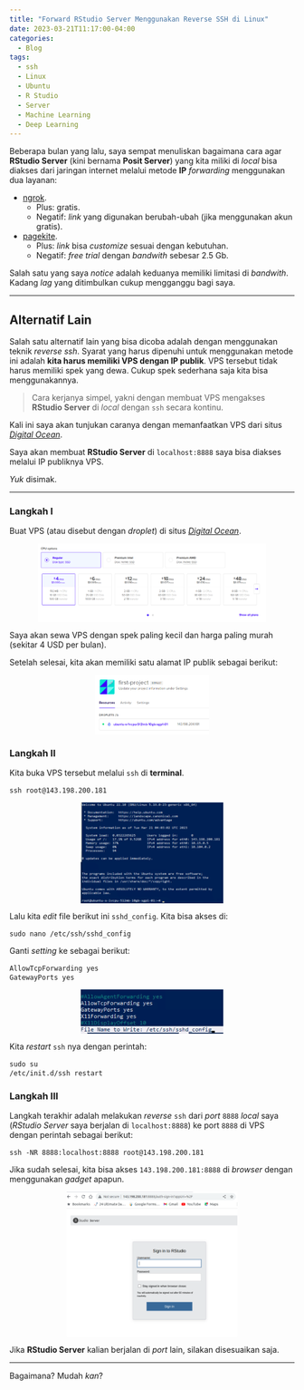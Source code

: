 ```yaml
---
title: "Forward RStudio Server Menggunakan Reverse SSH di Linux"
date: 2023-03-21T11:17:00-04:00
categories:
  - Blog
tags:
  - ssh
  - Linux
  - Ubuntu
  - R Studio
  - Server
  - Machine Learning
  - Deep Learning
---
```


Beberapa bulan yang lalu, saya sempat menuliskan bagaimana cara agar
**RStudio Server** (kini bernama **Posit Server**) yang kita miliki di
*local* bisa diakses dari jaringan internet melalui metode **IP**
*forwarding* menggunakan dua layanan:

- [ngrok](https://ikanx101.com/blog/ngrok-io/).
  - Plus: gratis.
  - Negatif: *link* yang digunakan berubah-ubah (jika menggunakan akun
    gratis).
- [pagekite](https://ikanx101.com/blog/page-kite/).
  - Plus: *link* bisa *customize* sesuai dengan kebutuhan.
  - Negatif: *free trial* dengan *bandwith* sebesar 2.5 Gb.

Salah satu yang saya *notice* adalah keduanya memiliki limitasi di
*bandwith*. Kadang *lag* yang ditimbulkan cukup mengganggu bagi saya.

------------------------------------------------------------------------

## Alternatif Lain

Salah satu alternatif lain yang bisa dicoba adalah dengan menggunakan
teknik *reverse ssh*. Syarat yang harus dipenuhi untuk menggunakan
metode ini adalah **kita harus memiliki VPS dengan IP publik**. VPS
tersebut tidak harus memiliki spek yang dewa. Cukup spek sederhana saja
kita bisa menggunakannya.

> Cara kerjanya simpel, yakni dengan membuat VPS mengakses **RStudio
> Server** di *local* dengan `ssh` secara kontinu.

Kali ini saya akan tunjukan caranya dengan memanfaatkan VPS dari situs
[*Digital Ocean*](https://cloud.digitalocean.com/).

Saya akan membuat __RStudio Server__ di `localhost:8888` saya bisa diakses melalui IP publiknya VPS.

*Yuk* disimak.

------------------------------------------------------------------------

### Langkah I

Buat VPS (atau disebut dengan *droplet*) di situs [*Digital
Ocean*](https://cloud.digitalocean.com/).

<img src="https://raw.githubusercontent.com/ikanx101/ikanx101.github.io/master/_posts/lainnya/reverse%20tunnel/langkah%201.png" width="80%" style="display: block; margin: auto;" />

Saya akan sewa VPS dengan spek paling kecil dan harga paling murah
(sekitar 4 USD per bulan).

Setelah selesai, kita akan memiliki satu alamat IP publik sebagai
berikut:

<img src="https://raw.githubusercontent.com/ikanx101/ikanx101.github.io/master/_posts/lainnya/reverse%20tunnel/langkah%201b.png" width="40%" style="display: block; margin: auto;" />

### Langkah II

Kita buka VPS tersebut melalui `ssh` di **terminal**.

    ssh root@143.198.200.181

<img src="https://raw.githubusercontent.com/ikanx101/ikanx101.github.io/master/_posts/lainnya/reverse%20tunnel/langkah%202.png" width="50%" style="display: block; margin: auto;" />

Lalu kita *edit* file berikut ini `sshd_config`. Kita bisa akses di:

    sudo nano /etc/ssh/sshd_config

Ganti *setting* ke sebagai berikut:

    AllowTcpForwarding yes
    GatewayPorts yes

<img src="https://raw.githubusercontent.com/ikanx101/ikanx101.github.io/master/_posts/lainnya/reverse%20tunnel/langkah%202b.png" width="50%" style="display: block; margin: auto;" />

Kita *restart* `ssh` nya dengan perintah:

    sudo su
    /etc/init.d/ssh restart

### Langkah III

Langkah terakhir adalah melakukan *reverse* `ssh` dari *port* `8888`
*local* saya (*RStudio Server* saya berjalan di `localhost:8888`) ke
port `8888` di VPS dengan perintah sebagai berikut:

    ssh -NR 8888:localhost:8888 root@143.198.200.181

Jika sudah selesai, kita bisa akses `143.198.200.181:8888` di *browser*
dengan menggunakan *gadget* apapun.

<img src="https://raw.githubusercontent.com/ikanx101/ikanx101.github.io/master/_posts/lainnya/reverse%20tunnel/langkah%203.png" width="60%" style="display: block; margin: auto;" />

Jika __RStudio Server__ kalian berjalan di _port_ lain, silakan disesuaikan saja.


------------------------------------------------------------------------

Bagaimana? Mudah *kan*?
